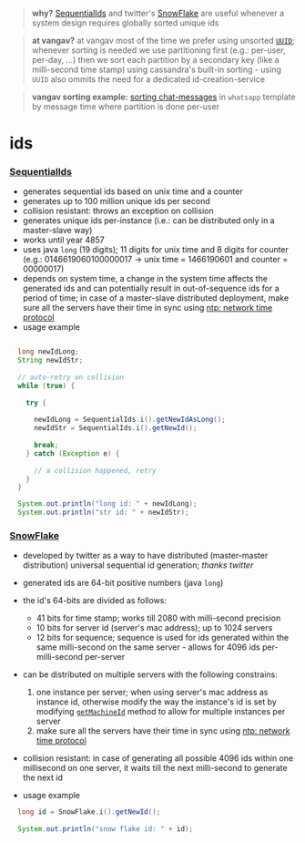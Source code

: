 
> **why?** [SequentialIds](https://github.com/vangav/vos_backend/blob/master/src/com/vangav/backend/ids/SequentialIds.java) and twitter's [SnowFlake](https://github.com/vangav/vos_backend/blob/master/src/com/vangav/backend/ids/SnowFlake.java) are useful whenever a system design requires globally sorted unique ids

> **at vangav?** at vangav most of the time we prefer using unsorted [`UUID`](http://docs.oracle.com/javase/7/docs/api/java/util/UUID.html#randomUUID()); whenever sorting is needed we use partitioning first (e.g.: per-user, per-day, ...) then we sort each partition by a secondary key (like a milli-second time stamp) using cassandra's built-in sorting - using `UUID` also ommits the need for a dedicated id-creation-service

> **vangav sorting example:** [sorting chat-messages](https://github.com/vangav/vos_whatsapp/blob/master/generator_config/wa_chat.keyspace#L93) in `whatsapp` template by message time where partition is done per-user

# ids

### [SequentialIds](https://github.com/vangav/vos_backend/blob/master/src/com/vangav/backend/ids/SequentialIds.java)

+ generates sequential ids based on unix time and a counter
+ generates up to 100 million unique ids per second
+ collision resistant: throws an exception on collision
+ generates unique ids per-instance (i.e.: can be distributed only in a master-slave way)
+ works until year 4857
+ uses java `long` (19 digits); 11 digits for unix time and 8 digits for counter (e.g.: 0146619060100000017 -> unix time = 1466190601 and counter = 00000017)
+ depends on system time, a change in the system time affects the generated ids and can potentially result in out-of-sequence ids for a period of time; in case of a master-slave distributed deployment, make sure all the servers have their time in sync using [ntp: network time protocol](https://en.wikipedia.org/wiki/Network_Time_Protocol)
+ usage example

```java

  long newIdLong;
  String newIdStr;
  
  // auto-retry on collision
  while (true) {
  
    try {
      
      newIdLong = SequentialIds.i().getNewIdAsLong();
      newIdStr = SequentialIds.i().getNewId();
      
      break;
    } catch (Exception e) {
    
      // a collision happened, retry
    }
  }

  System.out.println("long id: " + newIdLong);
  System.out.println("str id: " + newIdStr);
```

### [SnowFlake](https://github.com/vangav/vos_backend/blob/master/src/com/vangav/backend/ids/SnowFlake.java)

+ developed by twitter as a way to have distributed (master-master distribution) universal sequential id generation; *thanks twitter*
+ generated ids are 64-bit positive numbers (java `long`)
+ the id's 64-bits are divided as follows:
  + 41 bits for time stamp; works till 2080 with milli-second precision
  + 10 bits for server id (server's mac address); up to 1024 servers
  + 12 bits for sequence; sequence is used for ids generated within the same milli-second on the same server - allows for 4096 ids per-milli-second per-server
+ can be distributed on multiple servers with the following constrains:
  1. one instance per server; when using server's mac address as instance id, otherwise modify the way the instance's id is set by modifying [`getMachineId`](https://github.com/vangav/vos_backend/blob/master/src/com/vangav/backend/ids/SnowFlake.java#L201) method to allow for multiple instances per server
  2. make sure all the servers have their time in sync using [ntp: network time protocol](https://en.wikipedia.org/wiki/Network_Time_Protocol)
+ collision resistant: in case of generating all possible 4096 ids within one millisecond on one server, it waits till the next milli-second to generate the next id

+ usage example

```java
  long id = SnowFlake.i().getNewId();
  
  System.out.println("snow flake id: " + id);
```
